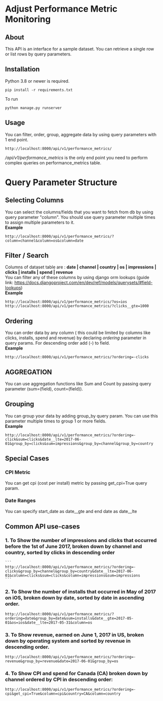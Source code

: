 # Adjust Performance Metric Monitoring

## About
This API is an interface for a sample dataset. You can retrieve a single row or list rows by query parameters.

## Installation
Python 3.8 or newer is required.
```
pip install -r requirements.txt
```
To run
```
python manage.py runserver
```

## Usage

You can filter, order, group, aggregate data by using query parameters with 1 end point. 
```
http://localhost:8000/api/v1/performance_metrics/
```

<i>/api/v1/performance_metrics</i> is the only end point you need to perform complex queries on performance_metrics table.

# Query Parameter Structure
## Selecting Columns
You can select the columns/fields that you want to fetch from db by using query parameter "column". You should use query parameter multiple times to assign multiple parameters to it.
<br>
<b>Example</b>
```
http://localhost:8000/api/v1/performance_metrics/?column=channel&column=os&column=date
```

## Filter / Search

Columns of dataset table are : <b>date	| channel	| country |	os |	impressions |	clicks |	installs |	spend |	revenue </b>
<br>You can filter any of these columns by using django orm lookups (guide link: https://docs.djangoproject.com/en/dev/ref/models/querysets/#field-lookups)<br>
<b>Example</b>
```
http://localhost:8000/api/v1/performance_metrics/?os=ios
http://localhost:8000/api/v1/performance_metrics/?clicks__gte=1000
```
## Ordering
You can order data by any column ( this could be limited by columns like clicks, installs, spend and revenue) by declaring <i>ordering</i> parameter in query params. For descending order add (-) to field.
<br>
<b>Example</b>
```
http://localhost:8000/api/v1/performance_metrics/?ordering=-clicks
```

## AGGREGATION
You can use aggregation functions like Sum and Count by passing query parameter (sum=(field), count=(field)).
## Grouping
You can group your data by adding group_by query param. You can use this parameter multiple times to group 1 or more fields.
<br>
<b>Example</b>
```
http://localhost:8000/api/v1/performance_metrics/?ordering=-click&sum=clicks&date__lte=2017-06-01&group_by=clicks&sum=impressions&group_by=channel&group_by=country
```
## Special Cases
### CPI Metric
You can get cpi (cost per install) metric by passing get_cpi=True query param.
### Date Ranges
You can specify start_date as date__gte and end date as date__lte

## Common API use-cases
### 1. To Show the number of impressions and clicks that occurred before the 1st of June 2017, broken down by channel and country, sorted by clicks in descending order
````
```
http://localhost:8000/api/v1/performance_metrics/?ordering=-clicks&group_by=channel&group_by=country&date__lte=2017-06-01&column=clicks&sum=clicks&column=impressions&sum=impressions
```
````

### 2. To Show the number of installs that occurred in May of 2017 on iOS, broken down by date, sorted by date in ascending order.
```
http://localhost:8000/api/v1/performance_metrics/?ordering=date&group_by=date&sum=installs&date__gte=2017-05-01&os=ios&date__lte=2017-05-31&column=os
```

### 3. To Show revenue, earned on June 1, 2017 in US, broken down by operating system and sorted by revenue in descending order.
```
http://localhost:8000/api/v1/performance_metrics/?ordering=-revenue&group_by=revenue&date=2017-06-01&group_by=os
```

### 4. To Show CPI and spend for Canada (CA) broken down by channel ordered by CPI in descending order:
```
http://localhost:8000/api/v1/performance_metrics/?ordering=-cpi&get_cpi=True&column=cpi&country=CA&column=country
```
